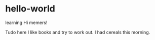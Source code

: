 # hello-world
learning
Hi memers!

Tudo here I like books and try to work out.
I had cereals this morning.
